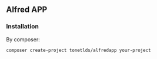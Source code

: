 ## Alfred APP

### Installation
By composer:
```
composer create-project tonetlds/alfredapp your-project
```